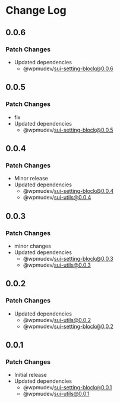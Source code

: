 # Change Log

## 0.0.6

### Patch Changes

- Updated dependencies
  - @wpmudev/sui-setting-block@0.0.6

## 0.0.5

### Patch Changes

- fix
- Updated dependencies
  - @wpmudev/sui-setting-block@0.0.5

## 0.0.4

### Patch Changes

- Minor release
- Updated dependencies
  - @wpmudev/sui-setting-block@0.0.4
  - @wpmudev/sui-utils@0.0.4

## 0.0.3

### Patch Changes

- minor changes
- Updated dependencies
  - @wpmudev/sui-setting-block@0.0.3
  - @wpmudev/sui-utils@0.0.3

## 0.0.2

### Patch Changes

- Updated dependencies
  - @wpmudev/sui-utils@0.0.2
  - @wpmudev/sui-setting-block@0.0.2

## 0.0.1

### Patch Changes

- Initial release
- Updated dependencies
  - @wpmudev/sui-setting-block@0.0.1
  - @wpmudev/sui-utils@0.0.1

